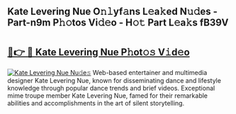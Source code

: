 ## Kate Levering Nue O𝚗𝚕yf𝚊ns L𝚎a𝚔ed N𝚞𝚍es - Part-n9m P𝚑𝚘tos Vi𝚍𝚎o - H𝚘𝚝 Part L𝚎a𝚔s fB39V

# <h2><a href="http://kf7zky.oniu.top/?m=Kate+Levering+Nue">🔗👉 🔴 Kate Levering Nue P𝚑ot𝚘𝚜 V𝚒d𝚎o</a></h2>

[![Kate Levering Nue Nu𝚍e𝚜](https://i.imgur.com/0qMVB7G.gif)](http://kf7zky.oniu.top/?m=Kate+Levering+Nue)
Web-based entertainer and multimedia designer Kate Levering Nue, known for disseminating dance and lifestyle knowledge through popular dance trends and brief videos. Exceptional mime troupe member Kate Levering Nue, famed for their remarkable abilities and accomplishments in the art of silent storytelling.  
